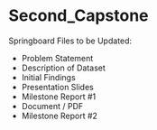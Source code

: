 # Second_Capstone
 Springboard
Files to be Updated:
- Problem Statement
- Description of Dataset
- Initial Findings
- Presentation Slides
- Milestone Report #1
- Document / PDF
- Milestone Report #2
